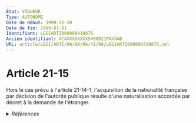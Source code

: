 ```yaml
---
État: VIGUEUR
Type: AUTONOME
Date de début: 1999-12-30
Date de fin: 2999-01-01
Identifiant: LEGIARTI000006419876
Ancien identifiant: ACAXXXXXXXX5X00021PAXXAB
URL: article/LEGI/ARTI/00/00/06/41/98/LEGIARTI000006419876.xml
---
```


<h1>Article 21-15</h1>

Hors le cas prévu à l'article 21-14-1, l'acquisition de la nationalité française
par décision de l'autorité publique résulte d'une naturalisation accordée par
décret à la demande de l'étranger.


<details>
  <summary><em>Références</em></summary>

  <h2>Articles faisant référence à l'article</h2>
  
  <ul>
    <li>
      <a href="https://legal.tricoteuses.fr//redirection/LEGIARTI000006284626?vers=git&vers=legifrance">LOI no 99-1141 du 29 décembre 1999 modifiant les conditions d'acquisition de la nationalité française par les militaires étrangers servant dans l'armée française - article 2 ENTIEREMENT_MODIF</a> MODIFICATION cible
    </li>
    <li>
      <a href="https://legal.tricoteuses.fr//redirection/LEGIARTI000006419645?vers=git&vers=legifrance">Code civil - article 21-14-1 AUTONOME VIGUEUR, en vigueur depuis le 1999-12-30</a> CITATION cible
    </li>
  </ul>
  
  <h2>Textes faisant référence à l'article</h2>
  
  <ul>
    <li>
      <a href="https://legal.tricoteuses.fr//redirection/JORFTEXT000000362019?vers=git&vers=legifrance">LOI n° 93-933 du 22 juillet 1993 réformant le droit de la nationalité</a> CODIFICATION cible
    </li>
  </ul>
  
  <h2>Références faites par l'article</h2>
  
  <ul>
    <li>
      1993-07-22 CODIFICATION source <a href="https://legal.tricoteuses.fr//redirection/JORFTEXT000000362019?vers=git&vers=legifrance">LOI n° 93-933 du 22 juillet 1993 réformant le droit de la nationalité</a>
    </li>
    <li>
      1993-12-30 CITATION cible <a href="https://legal.tricoteuses.fr//redirection/LEGIARTI000041422397?vers=git&vers=legifrance">Décret n°93-1362 du 30 décembre 1993 relatif aux déclarations de nationalité, aux décisions de naturalisation, de réintégration, de perte, de déchéance et de retrait de la nationalité française - article 43 AUTONOME MODIFIE, en vigueur du 2020-01-01 au 2024-03-01</a>
    </li>
    <li>
      1999-12-29 MODIFICATION source <a href="https://legal.tricoteuses.fr//redirection/LEGIARTI000006284626?vers=git&vers=legifrance">LOI no 99-1141 du 29 décembre 1999 modifiant les conditions d'acquisition de la nationalité française par les militaires étrangers servant dans l'armée française - article 2 ENTIEREMENT_MODIF</a>
    </li>
    <li>
      2004-05-28 CITATION cible <a href="https://legal.tricoteuses.fr//redirection/LEGIARTI000006230985?vers=git&vers=legifrance">Décret n°2004-459 du 28 mai 2004 fixant les catégories d'actes individuels ne pouvant faire l'objet d'une publication sous forme électronique au Journal officiel de la République française. - article 1 AUTONOME ABROGE, en vigueur du 2004-06-01 au 2016-01-01</a>
    </li>
    <li>
      2015-11-05 CITATION cible <a href="https://legal.tricoteuses.fr//redirection/LEGIARTI000034754869?vers=git&vers=legifrance">Décret n° 2015-1423 du 5 novembre 2015 relatif aux exceptions à l'application du droit des usagers de saisir l'administration par voie électronique (ministère de l'intérieur) - article Annexe 1 AUTONOME MODIFIE, en vigueur du 2017-05-11 au 2017-07-01</a>
    </li>
    <li>
      2019-12-30 CITATION cible <a href="https://legal.tricoteuses.fr//redirection/LEGIARTI000039820348?vers=git&vers=legifrance">Décret n° 2019-1507 du 30 décembre 2019 portant modification du décret n° 93-1362 du 30 décembre 1993 modifié relatif aux déclarations de nationalité, aux décisions de naturalisation, de réintégration, de perte, de déchéance et de retrait de la nationalité française - article 46 ENTIEREMENT_MODIF</a>
    </li>
    <li>
      2023-02-03 CITATION cible <a href="https://legal.tricoteuses.fr//redirection/LEGITEXT000047093199?vers=git&vers=legifrance">Décret n° 2023-64 du 3 février 2023 portant création d'un traitement de données à caractère personnel dénommé « NATALI » VIGUEUR</a>
    </li>
    <li>
      2023-02-03 CITATION cible <a href="https://legal.tricoteuses.fr//redirection/LEGIARTI000047093223?vers=git&vers=legifrance">Décret n° 2023-64 du 3 février 2023 portant création d'un traitement de données à caractère personnel dénommé « NATALI » - article 1 AUTONOME VIGUEUR, en vigueur depuis le 2023-02-06</a>
    </li>
    <li>
      2999-01-01 CITATION source <a href="https://legal.tricoteuses.fr//redirection/LEGIARTI000006419645?vers=git&vers=legifrance">Code civil - article 21-14-1 AUTONOME VIGUEUR, en vigueur depuis le 1999-12-30</a>
    </li>
    <li>
      2999-01-01 CITATION cible <a href="https://legal.tricoteuses.fr//redirection/LEGIARTI000032172326?vers=git&vers=legifrance">Code civil - article 21-28 AUTONOME VIGUEUR, en vigueur depuis le 2016-07-01</a>
    </li>
    <li>
      2999-01-01 CITATION cible <a href="https://legal.tricoteuses.fr//redirection/LEGIARTI000006540356?vers=git&vers=legifrance">Code de la défense - article L4142-5 AUTONOME VIGUEUR, en vigueur depuis le 2007-03-30</a>
    </li>
    <li>
      2999-01-01 CONCORDE cible <a href="https://legal.tricoteuses.fr//redirection/LEGIARTI000006524035?vers=git&vers=legifrance">Code de la nationalité française - article 59 AUTONOME ABROGE, en vigueur du 1973-01-10 au 1993-07-23</a>
    </li>
    <li>
      2999-01-01 CITATION cible <a href="https://legal.tricoteuses.fr//redirection/LEGIARTI000031677698?vers=git&vers=legifrance">Code des relations entre le public et l'administration - article R221-15 AUTONOME VIGUEUR, en vigueur depuis le 2016-01-01</a>
    </li>
  </ul>
</details>

